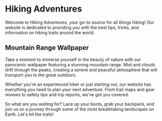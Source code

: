 <!--
Write me markdown content of website with wallpaper:

"A panoramic image of a mountain range, with mist and clouds drifting through the peaks."

The header of the page should not be copy of the text but rather a real content of the website which is using this wallpaper.
-->

<!--font:Poppins-->

# Hiking Adventures

Welcome to Hiking Adventures, your go-to source for all things hiking! Our website is dedicated to providing you with the best tips, tricks, and information on hiking trails around the world.

## Mountain Range Wallpaper

Take a moment to immerse yourself in the beauty of nature with our panoramic wallpaper featuring a stunning mountain range. Mist and clouds drift through the peaks, creating a serene and peaceful atmosphere that will transport you to the great outdoors.

Whether you're an experienced hiker or just starting out, our website has everything you need to plan your next adventure. From trail maps and gear reviews to safety tips and trip reports, we've got you covered.

So what are you waiting for? Lace up your boots, grab your backpack, and join us on a journey through some of the most breathtaking landscapes on Earth. Let's hit the trails!
